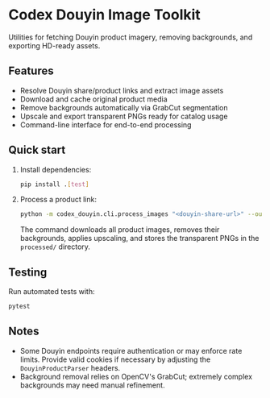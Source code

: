 # Codex Douyin Image Toolkit

Utilities for fetching Douyin product imagery, removing backgrounds, and exporting HD-ready assets.

## Features

- Resolve Douyin share/product links and extract image assets
- Download and cache original product media
- Remove backgrounds automatically via GrabCut segmentation
- Upscale and export transparent PNGs ready for catalog usage
- Command-line interface for end-to-end processing

## Quick start

1. Install dependencies:

   ```bash
   pip install .[test]
   ```

2. Process a product link:

   ```bash
   python -m codex_douyin.cli.process_images "<douyin-share-url>" --output processed
   ```

   The command downloads all product images, removes their backgrounds, applies upscaling, and stores the transparent PNGs in the `processed/` directory.

## Testing

Run automated tests with:

```bash
pytest
```

## Notes

- Some Douyin endpoints require authentication or may enforce rate limits. Provide valid cookies if necessary by adjusting the `DouyinProductParser` headers.
- Background removal relies on OpenCV's GrabCut; extremely complex backgrounds may need manual refinement.

